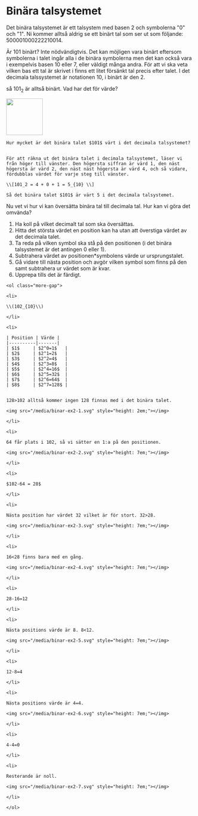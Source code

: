<style>
    .more-gap li {
        margin-bottom: 5em;
    }
</style>

# Binära talsystemet

Det binära talsystemet är ett talsystem med basen 2 och symbolerna "0" och "1".
Ni kommer alltså aldrig se ett binärt tal som ser ut som följande: 500001000222210014.

Är 101 binärt?
Inte nödvändigtvis. Det kan möjligen vara binärt eftersom symbolerna i talet ingår alla i de binära symbolerna men det kan också vara i exempelvis basen 10 eller 7, eller väldigt många andra. För att vi ska veta vilken bas ett tal är skrivet i finns ett litet försänkt tal precis efter talet. I det decimala talssystemet är notationen 10, i binärt är den 2. 

så $101_2$ är alltså binärt. Vad har det för värde?

<img src="/media/binar-ex1.png" style="height: 7em;"></img>

```admonish example title="Binärt till decimalt"
Hur mycket är det binära talet $101$ värt i det decimala talsystemet?


För att räkna ut det binära talet i decimala talsystemet, läser vi från höger till vänster. Den högersta siffran är värd 1, den näst högersta är värd 2, den näst näst högersta är värd 4, och så vidare, fördubblas värdet för varje steg till vänster.

\\[101_2 = 4 + 0 + 1 = 5_{10} \\]

Så det binära talet $101$ är värt 5 i det decimala talsystemet.
```

Nu vet vi hur vi kan översätta binära tal till decimala tal. Hur kan vi göra det omvända?

1. Ha koll på vilket decimalt tal som ska översättas.
1. Hitta det största värdet en position kan ha utan att överstiga värdet av det decimala talet.
1. Ta reda på vilken symbol ska stå på den positionen (i det binära talsystemet är det antingen 0 eller 1).
1. Subtrahera värdet av positionen*symbolens värde ur ursprungstalet.
1. Gå vidare till nästa position och avgör vilken symbol som finns på den samt subtrahera ur värdet som är kvar.
1. Upprepa tills det är färdigt.

```admonish example title="Decimalt till binärt"
<ol class="more-gap">

<li>

\\(102_{10}\\)

</li>

<li>

| Position | Värde |
|----------|-------|
| $1$     | $2^0=1$   |
| $2$     | $2^1=2$   |
| $3$     | $2^2=4$   |
| $4$     | $2^3=8$   |
| $5$     | $2^4=16$  |
| $6$     | $2^5=32$  |
| $7$     | $2^6=64$  |
| $8$     | $2^7=128$ |


128>102 alltså kommer ingen 128 finnas med i det binära talet.

<img src="/media/binar-ex2-1.svg" style="height: 2em;"></img>

</li>

<li>

64 får plats i 102, så vi sätter en 1:a på den positionen.

<img src="/media/binar-ex2-2.svg" style="height: 7em;"></img>

</li>

<li>

$102-64 = 28$

</li>

<li>

Nästa position har värdet 32 vilket är för stort. 32>28.

<img src="/media/binar-ex2-3.svg" style="height: 7em;"></img>

</li>

<li>

16<28 finns bara med en gång.

<img src="/media/binar-ex2-4.svg" style="height: 7em;"></img>

</li>

<li>

28-16=12

</li>

<li>

Nästa positions värde är 8. 8<12.

<img src="/media/binar-ex2-5.svg" style="height: 7em;"></img>

</li>

<li>

12-8=4

</li>

<li>

Nästa positions värde är 4=4.

<img src="/media/binar-ex2-6.svg" style="height: 7em;"></img>

</li>

<li>

4-4=0

</li>

<li>

Resterande är noll. 

<img src="/media/binar-ex2-7.svg" style="height: 7em;"></img>

</li>

</ol>
```
